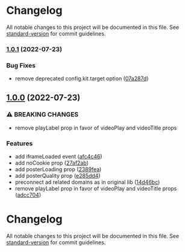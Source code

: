 # Changelog

All notable changes to this project will be documented in this file. See [standard-version](https://github.com/conventional-changelog/standard-version) for commit guidelines.

### [1.0.1](https://github.com/zamanruhy/svelte-lite-youtube-embed/compare/v1.0.0...v1.0.1) (2022-07-23)


### Bug Fixes

* remove deprecated config.kit.target option ([07a287d](https://github.com/zamanruhy/svelte-lite-youtube-embed/commit/07a287df41e3429f9fcdfd67909a2884a4133120))

## [1.0.0](https://github.com/zamanruhy/svelte-lite-youtube-embed/compare/v0.1.0...v1.0.0) (2022-07-23)

### ⚠ BREAKING CHANGES

- remove playLabel prop in favor of videoPlay and videoTitle props

### Features

- add iframeLoaded event
  ([afc4c46](https://github.com/zamanruhy/svelte-lite-youtube-embed/commit/afc4c4685ae9d619788c9c9ec24fdc1532d635e1))
- add noCookie prop
  ([27af2ab](https://github.com/zamanruhy/svelte-lite-youtube-embed/commit/27af2abfb57f0029e336d25f36bde84841642acc))
- add posterLoading prop
  ([2389fea](https://github.com/zamanruhy/svelte-lite-youtube-embed/commit/2389fea08fbb06221b59846b8ac5b1874d54b295))
- add posterQuality prop
  ([e285dd4](https://github.com/zamanruhy/svelte-lite-youtube-embed/commit/e285dd46364aa2714c13de077671af68296dad4c))
- preconnect ad related domains as in original lib
  ([14d46bc](https://github.com/zamanruhy/svelte-lite-youtube-embed/commit/14d46bcf47b0132f06cb737eaf730ae7eff035e5))
- remove playLabel prop in favor of videoPlay and videoTitle props
  ([adcc704](https://github.com/zamanruhy/svelte-lite-youtube-embed/commit/adcc7041df9cb4e08d5a4164e1ebcc5f69897840))

# Changelog

All notable changes to this project will be documented in this file. See
[standard-version](https://github.com/conventional-changelog/standard-version)
for commit guidelines.
